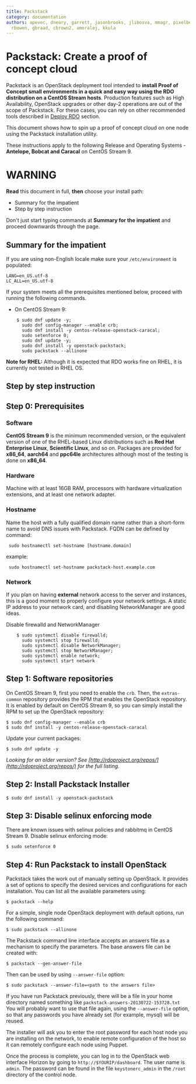 ```yaml
---
title: Packstack
category: documentation
authors: apevec, dneary, garrett, jasonbrooks, jlibosva, mmagr, pixelbeat, pmyers,
  rbowen, gbraad, cbrown2, amoralej, kkula
---
```



# Packstack: Create a proof of concept cloud

Packstack is an OpenStack deployment tool intended to **install Proof of Concept small environments in a quick and easy way using the RDO distribution on a CentOS Stream hosts**.
Production features such as High Availability, OpenStack upgrades or other day-2 operations are out of the scope of Packstack. For these cases, you can rely on other recommended tools
described in [Deploy RDO](../) section.

This document shows how to spin up a proof of concept cloud on one node using the Packstack installation utility.

These instructions apply to the following Release and Operating Systems -  **Antelope, Bobcat and Caracal** on CentOS Stream 9.


# WARNING #

**Read** this document in full, **then** choose your install path:
- Summary for the impatient
- Step by step instruction

Don't just start typing commands at **Summary for the impatient** and proceed downwards through the page.

## **Summary for the impatient**

If you are using non-English locale make sure your `/etc/environment` is populated:

    LANG=en_US.utf-8
    LC_ALL=en_US.utf-8

If your system meets all the prerequisites mentioned below, proceed with running the following commands.

* On CentOS Stream 9:

```
    $ sudo dnf update -y;
      sudo dnf config-manager --enable crb;
      sudo dnf install -y centos-release-openstack-caracal;
      sudo setenforce 0;
      sudo dnf update -y;
      sudo dnf install -y openstack-packstack;
      sudo packstack --allinone
```

**Note for RHEL:** Although it is expected that RDO works fine on RHEL, it is currently not tested in RHEL OS.

## **Step by step instruction**
## Step 0: Prerequisites

### Software

**CentOS Stream 9** is the minimum recommended version, or the equivalent version of one of the RHEL-based Linux distributions such as **Red Hat Enterprise Linux**, **Scientific Linux**, and so on. Packages are provided for **x86_64**, **aarch64** and **ppc64le** architectures although most of the testing is done on **x86_64**.

### Hardware

Machine with at least 16GB RAM, processors with hardware virtualization extensions, and at least one network adapter.

### Hostname

Name the host with a fully qualified domain name rather than a short-form name to avoid DNS issues with Packstack. FQDN can be defined by command:
```
 sudo hostnamectl set-hostname [hostname.domain]

```
example:
```
 sudo hostnamectl set-hostname packstack-host.example.com

```

### Network

If you plan on having **external** network access to the server and instances, this is a good moment to properly configure your network settings. A static IP address to your network card, and disabling NetworkManager are good ideas.


Disable firewalld and NetworkManager

```
    $ sudo systemctl disable firewalld;
      sudo systemctl stop firewalld;
      sudo systemctl disable NetworkManager;
      sudo systemctl stop NetworkManager;
      sudo systemctl enable network;
      sudo systemctl start network
```


## Step 1: Software repositories


On CentOS Stream 9, first you need to enable the `crb`.
Then, the `extras-common` repository provides the RPM that enables the OpenStack repository. It is enabled by default on CentOS Stream 9, so you can simply install the RPM to set up the OpenStack repository:
```
$ sudo dnf config-manager --enable crb
$ sudo dnf install -y centos-release-openstack-caracal
```

Update your current packages:

```
$ sudo dnf update -y
```

_Looking for an older version? See [http://rdoproject.org/repos/](http://rdoproject.org/repos/) for the full listing._

## Step 2: Install Packstack Installer

```
$ sudo dnf install -y openstack-packstack
```

## Step 3: Disable selinux enforcing mode

There are known issues with selinux policies and rabbitmq in CentOS Stream 9. Disable selinux enforcing mode:

```
$ sudo setenforce 0
```

## Step 4: Run Packstack to install OpenStack

Packstack takes the work out of manually setting up OpenStack. It provides a set of options to specify the desired services and configurations for each installation. You can list all the available parameters using:

```
$ packstack --help
```

For a simple, single node OpenStack deployment with default options, run the following command:

```
$ sudo packstack --allinone
```

The Packstack command line interface accepts an answers file as a mechanism to specify the parameters. The base answers file can be created with:

```
$ packstack --gen-answer-file
```

Then can be used by using `--answer-file` option:

```
$ sudo packstack --answer-file=<path to the answers file>
```

If you have run Packstack previously, there will be a file in your home directory named something like `packstack-answers-20130722-153728.txt` You will probably want to use that file again, using the `--answer-file` option, so that any passwords you have already set (for example, mysql) will be reused.

The installer will ask you to enter the root password for each host node you are installing on the network, to enable remote configuration of the host so it can remotely configure each node using Puppet.

Once the process is complete, you can log in to the OpenStack web interface Horizon by going to `http://$YOURIP/dashboard`. The user name is `admin`. The password can be found in the file `keystonerc_admin` in the `/root` directory of the control node.
